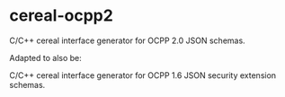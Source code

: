 # cereal-ocpp2
C/C++ cereal interface generator for OCPP 2.0 JSON schemas.

Adapted to also be:

C/C++ cereal interface generator for OCPP 1.6 JSON security extension schemas.
